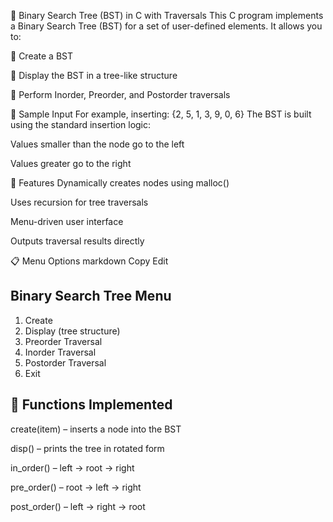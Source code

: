 🌳 Binary Search Tree (BST) in C with Traversals
This C program implements a Binary Search Tree (BST) for a set of user-defined elements. It allows you to:

🔹 Create a BST

🔹 Display the BST in a tree-like structure

🔹 Perform Inorder, Preorder, and Postorder traversals

📌 Sample Input
For example, inserting: {2, 5, 1, 3, 9, 0, 6}
The BST is built using the standard insertion logic:

Values smaller than the node go to the left

Values greater go to the right

🧠 Features
Dynamically creates nodes using malloc()

Uses recursion for tree traversals

Menu-driven user interface

Outputs traversal results directly

📋 Menu Options
markdown
Copy
Edit

 Binary Search Tree Menu
 ------------------------
 1. Create
 2. Display (tree structure)
 3. Preorder Traversal
 4. Inorder Traversal
 5. Postorder Traversal
 6. Exit

🔧 Functions Implemented
-------------------------
create(item) – inserts a node into the BST

disp() – prints the tree in rotated form

in_order() – left → root → right

pre_order() – root → left → right

post_order() – left → right → root
